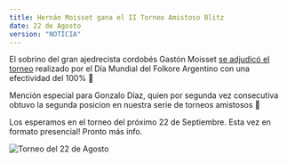 ```yaml
---
title: Hernán Moisset gana el II Torneo Amistoso Blitz
date: 22 de Agosto
version: "NOTICIA"
---
```


El sobrino del gran ajedrecista cordobés Gastón Moisset [se adjudicó el torneo](https://lichess.org/tournament/FuTleJoD) realizado por el Día Mundial del Folkore Argentino con una efectividad del 100% 👏

Mención especial para Gonzalo Díaz, quien por segunda vez consecutiva obtuvo la segunda posicion en nuestra serie de torneos amistosos 🤝

Los esperamos en el torneo del próximo 22 de Septiembre. Esta vez en formato presencial! Pronto más info.

![Torneo del 22 de Agosto](/torneo-22-ago.png)
